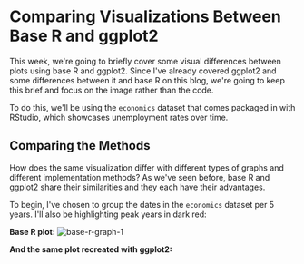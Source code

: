 # Comparing Visualizations Between Base R and ggplot2

This week, we're going to briefly cover some visual differences between plots using base R and ggplot2. Since I've already covered ggplot2 and some differences between it and base R on this blog, we're going to keep this brief and focus on the image rather than the code.

To do this, we'll be using the `economics` dataset that comes packaged in with RStudio, which showcases unemployment rates over time.

## Comparing the Methods
How does the same visualization differ with different types of graphs and different implementation methods? As we've seen before, base R and ggplot2 share their similarities and they each have their advantages.

To begin, I've chosen to group the dates in the `economics` dataset per 5 years. I'll also be highlighting peak years in dark red:

**Base R plot:**
![base-r-graph-1](https://github.com/user-attachments/assets/06357720-c460-4a74-9e4f-035280f1b129)


**And the same plot recreated with ggplot2:**



